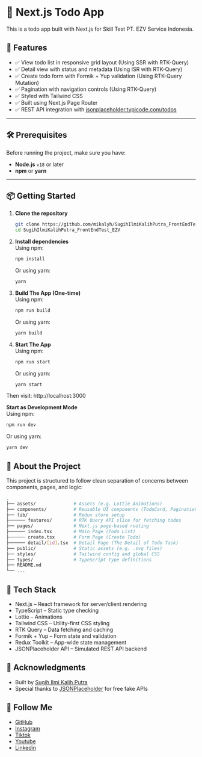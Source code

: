 # 📝 Next.js Todo App

This is a todo app built with Next.js for Skill Test PT. EZV Service Indonesia.

## 🚀 Features

- ✅ View todo list in responsive grid layout  (Using SSR with RTK-Query)
- ✅ Detail view with status and metadata  (Using ISR with RTK-Query)
- ✅ Create todo form with Formik + Yup validation  (Using RTK-Query Mutation)
- ✅ Pagination with navigation controls  (Using RTK-Query)
- ✅ Styled with Tailwind CSS  
- ✅ Built using Next.js Page Router  
- ✅ REST API integration with [jsonplaceholder.typicode.com/todos](https://jsonplaceholder.typicode.com/todos)

---

## 🛠️ Prerequisites

Before running the project, make sure you have:

- **Node.js** `v18` or later  
- **npm** or **yarn**

---

## 📦 Getting Started

1. **Clone the repository**  
   ```bash
   git clone https://github.com/mikalyh/SugihIlmiKalihPutra_FrontEndTest_EZV.git
   cd SugihIlmiKalihPutra_FrontEndTest_EZV
   ```

2. **Install dependencies**  
    Using npm:
   ```bash
   npm install
   ```
    Or using yarn:
   ```bash
   yarn
   ```
3. **Build The App (One-time)**   
    Using npm:
   ```bash
   npm run build
   ```
    Or using yarn:
   ```bash
   yarn build
   ```
4. **Start The App**   
    Using npm:
   ```bash
   npm run start
   ```
    Or using yarn:
   ```bash
   yarn start
   ```
Then visit: http://localhost:3000

**Start as Development Mode**   
Using npm:
   ```bash
   npm run dev
   ```
   
Or using yarn:
   ```bash
   yarn dev
   ```
## 📂 About the Project

This project is structured to follow clean separation of concerns between components, pages, and logic:
```bash
.
├── assets/              # Assets (e.g. Lottie Animations)
├── components/          # Reusable UI components (TodoCard, Pagination, Footer, etc.)
├── lib/                 # Redux store setup
├────── features/        # RTK Query API slice for fetching todos
├── pages/               # Next.js page-based routing
├────── index.tsx        # Main Page (Todo List)
├────── create.tsx       # Form Page (Create Todo)
├────── detail/[id].tsx  # Detail Page (The Detail of Todo Task)
├── public/              # Static assets (e.g. .svg files)
├── styles/              # Tailwind config and global CSS
├── types/               # TypeScript type definitions
├── README.md
└── ...
```

## 🧰 Tech Stack

- Next.js – React framework for server/client rendering
- TypeScript – Static type checking
- Lottie – Animations
- Tailwind CSS – Utility-first CSS styling
- RTK Query – Data fetching and caching
- Formik + Yup – Form state and validation
- Redux Toolkit – App-wide state management
- JSONPlaceholder API – Simulated REST API backend

## 🙏 Acknowledgments
- Built by [Sugih Ilmi Kalih Putra](https://github.com/Mikalyh) 
- Special thanks to [JSONPlaceholder](https://jsonplaceholder.typicode.com) for free fake APIs

## 💖 Follow Me
- [GitHub](https://github.com/Mikalyh) 
- [Instagram](https://www.instagram.com/mikalyh_/) 
- [Tiktok](https://www.tiktok.com/@_mikalyh) 
- [Youtube](https://www.youtube.com/@mikalyh) 
- [Linkedin](https://www.linkedin.com/in/sugih-ilmi-kalih-putra-8a19a0185/) 